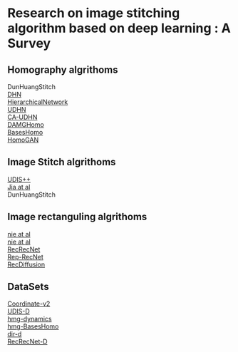 # Research on image stitching algorithm based on deep learning : A Survey

## Homography algrithoms

<a hrdf ="https://github.com/MmelodYy/DunHuangStitch">DunHuangStitch</a> <br />
<a href="https://github.com/yishiliuhuasheng/deep_image_homography_estimation">DHN</a> <br />
<a href="https://github.com/TakuKaneda/HierarchicalNetwork">HierarchicalNetwork</a> <br />
<a href="https://github.com/tynguyen/unsupervisedDeepHomographyRAL2018">UDHN</a> <br />
<a href="https://github.com/JirongZhang/DeepHomography">CA-UDHN</a> <br />
<a href="https://github.com/nie-lang/Multi-Grid-Deep-Homography">DAMGHomo</a> <br />
<a href="https://github.com/megvii-research/BasesHomo">BasesHomo</a> <br />
<a href="https://github.com/megvii-research/HomoGAN">HomoGAN</a> <br />

## Image Stitch algrithoms
<a href="https://github.com/nie-lang/UDIS2">UDIS++</a> <br />
<a href="https://github.com/dut-media-lab/Image-Stitching">Jia at al</a> <br />
<a hrdf="https://github.com/MmelodYy/DunHuangStitch">DunHuangStitch</a> <br />

## Image rectanguling algrithoms
<a href="https://github.com/nie-lang/DeepRectangling">nie at al</a> <br />
<a href="https://github.com/nie-lang/DeepRectangling">nie at al</a> <br />
<a href="https://github.com/KangLiao929/RecRecNet">RecRecNet</a> <br />
<a href="https://github.com/MelodYanglc/TransRectangling">Rep-RecNet</a> <br />
<a href="https://github.com/lhaippp/RecDiffusion">RecDiffusion</a> <br />


## DataSets
<a href="https://drive.google.com/file/d/19d2ylBUPcMQBb_MNBBGl9rCAS7SU-oGm/view?usp=sharing">Coordinate-v2</a> <br />
<a href="https://github.com/nie-lang/UnsupervisedDeepImageStitching">UDIS-D</a> <br />
<a href="https://github.com/lcmhoang/hmg-dynamics">hmg-dynamics</a> <br />
<a href="https://drive.google.com/file/d/19d2ylBUPcMQBb_MNBBGl9rCAS7SU-oGm/view?usp=sharing">hmg-BasesHomo</a> <br />
<a href="https://github.com/nie-lang/DeepRectangling#dataset-dir-d">dir-d</a> <br />
<a href="https://github.com/KangLiao929/RecRecNet">RecRecNet-D</a> <br />


